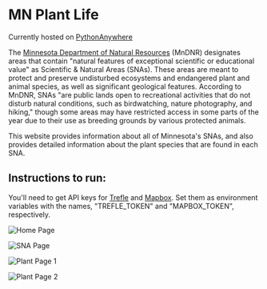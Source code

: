 # MN Plant Life

Currently hosted on [PythonAnywhere](https://cdufault.pythonanywhere.com)

The [Minnesota Department of Natural Resources](https://www.dnr.state.mn.us/snas/what_are.html) (MnDNR)
designates areas that contain "natural features of exceptional scientific or educational value" as Scientific &
Natural Areas (SNAs). These areas are meant to protect and preserve undisturbed ecosystems and endangered plant and
animal species, as well as significant geological features. According to MnDNR, SNAs "are public lands open to
recreational activities that do not disturb natural conditions, such as birdwatching, nature photography, and
hiking," though some areas may have restricted access in some parts of the year due to their use as breeding grounds
by various protected animals.

This website provides information about all of Minnesota's SNAs, and also provides detailed information about the
plant species that are found in each SNA.

## Instructions to run:

You'll need to get API keys for [Trefle](https://trefle.io) and [Mapbox](https://www.mapbox.com). Set them as environment variables with the names, "TREFLE_TOKEN" and "MAPBOX_TOKEN", respectively.

![Home Page](https://i.imgur.com/uKO2DZZ.png)

![SNA Page](https://i.imgur.com/neRu1b8.png)

![Plant Page 1](https://i.imgur.com/xZLP5If.png)

![Plant Page 2](https://i.imgur.com/pIC8wme.png)
